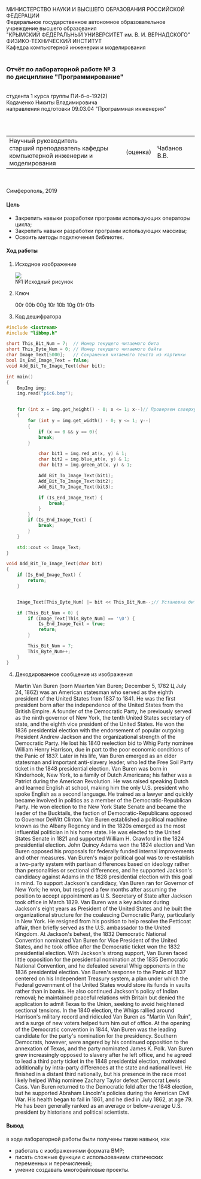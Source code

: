 МИНИСТЕРСТВО НАУКИ  И ВЫСШЕГО ОБРАЗОВАНИЯ РОССИЙСКОЙ ФЕДЕРАЦИИ  
Федеральное государственное автономное образовательное учреждение высшего образования  
"КРЫМСКИЙ ФЕДЕРАЛЬНЫЙ УНИВЕРСИТЕТ им. В. И. ВЕРНАДСКОГО"  
ФИЗИКО-ТЕХНИЧЕСКИЙ ИНСТИТУТ  
Кафедра компьютерной инженерии и моделирования
<br/><br/>
### Отчёт по лабораторной работе № 3<br/> по дисциплине "Программирование"
<br/>
​
студента 1 курса группы ПИ-б-о-192(2)  
<br/>Кодаченко Никиты Владимировича
<br/>направления подготовки 09.03.04 "Программная инженерия"

<br/><br/>
<table>
<tr><td>Научный руководитель<br/> старший преподаватель кафедры<br/> компьютерной инженерии и моделирования</td>
<td>(оценка)</td>
<td>Чабанов В.В.</td>
</tr>
</table>
<br/><br/>
​
Симферополь, 2019

#### Цель

* Закрепить навыки разработки программ использующих операторы цикла;
* Закрепить навыки разработки программ использующих массивы;
* Освоить методы подключения библиотек.

#### Ход работы

1. Исходное изображение

    ![](img/pic6.bmp)
<br/>№1 Исходный рисунок
2. Ключ

    00r 00b 00g 10r 10b 10g 01r 01b
3. Код дешифратора

```cpp
#include <iostream>
#include "libbmp.h"

short This_Bit_Num = 7;  // Номер текущего читаемого бита
short This_Byte_Num = 0; // Номер текущего читаемого байта
char Image_Text[5000];   // Сохранения читаемого текста из картинки  
bool Is_End_Image_Text = false;
void Add_Bit_To_Image_Text(char bit);

int main()
{
    BmpImg img;
    img.read("pic6.bmp");


    for (int x = img.get_height() - 0; x <= 1; x--)// Проверяем cвверху вниз и слево направо
    {
        for (int y = img.get_width() - 0; y <= 1; y--)
        {
            if (x == 0 && y == 0){
            break;
        }

            char bit1 = img.red_at(x, y) & 1;
            char bit2 = img.blue_at(x, y) & 1;
            char bit3 = img.green_at(x, y) & 1;

            Add_Bit_To_Image_Text(bit1);
            Add_Bit_To_Image_Text(bit2);
            Add_Bit_To_Image_Text(bit3);

            if (Is_End_Image_Text) {
                break;
            }
        }
        if (Is_End_Image_Text) {
            break;
        }
    }

    std::cout << Image_Text;
}

void Add_Bit_To_Image_Text(char bit)
{
    if (Is_End_Image_Text) {
        return;
    }


    Image_Text[This_Byte_Num] |= bit << This_Bit_Num--;// Установка бита в нужную позицию при помощи сдвига

    if (This_Bit_Num < 0) {
        if (Image_Text[This_Byte_Num] == '\0') {
            Is_End_Image_Text = true;
            return;
        }

        This_Bit_Num = 7;
        This_Byte_Num++;
    }
}
```
4. Декодированное сообщение из изображения

	Martin Van Buren (born Maarten Van Buren; December 5, 1782 Ц July 24, 1862) was an American statesman who served as the eighth president of the United States from 1837 to 1841. He was the first president born after the independence of the United States from the British Empire. A founder of the Democratic Party, he previously served as the ninth governor of New York, the tenth United States secretary of state, and the eighth vice president of the United States. He won the 1836 presidential election with the endorsement of popular outgoing President Andrew Jackson and the organizational strength of the Democratic Party. He lost his 1840 reelection bid to Whig Party nominee William Henry Harrison, due in part to the poor economic conditions of the Panic of 1837. Later in his life, Van Buren emerged as an elder statesman and important anti-slavery leader, who led the Free Soil Party ticket in the 1848 presidential election.
	Van Buren was born in Kinderhook, New York, to a family of Dutch Americans; his father was a Patriot during the American Revolution. He was raised speaking Dutch and learned English at school, making him the only U.S. president who spoke English as a second language. He trained as a lawyer and quickly became involved in politics as a member of the Democratic-Republican Party. He won election to the New York State Senate and became the leader of the Bucktails, the faction of Democratic-Republicans opposed to Governor DeWitt Clinton. Van Buren established a political machine known as the Albany Regency and in the 1820s emerged as the most influential politician in his home state. He was elected to the United States Senate in 1821 and supported William H. Crawford in the 1824 presidential election. John Quincy Adams won the 1824 election and Van Buren opposed his proposals for federally funded internal improvements and other measures. Van Buren's major political goal was to re-establish a two-party system with partisan differences based on ideology rather than personalities or sectional differences, and he supported Jackson's candidacy against Adams in the 1828 presidential election with this goal in mind. To support Jackson's candidacy, Van Buren ran for Governor of New York; he won, but resigned a few months after assuming the position to accept appointment as U.S. Secretary of State after Jackson took office in March 1829.
	Van Buren was a key advisor during Jackson's eight years as President of the United States and he built the organizational structure for the coalescing Democratic Party, particularly in New York. He resigned from his position to help resolve the Petticoat affair, then briefly served as the U.S. ambassador to the United Kingdom. At Jackson's behest, the 1832 Democratic National Convention nominated Van Buren for Vice President of the United States, and he took office after the Democratic ticket won the 1832 presidential election. With Jackson's strong support, Van Buren faced little opposition for the presidential nomination at the 1835 Democratic National Convention, and he defeated several Whig opponents in the 1836 presidential election. Van Buren's response to the Panic of 1837 centered on his Independent Treasury system, a plan under which the Federal government of the United States would store its funds in vaults rather than in banks. He also continued Jackson's policy of Indian removal; he maintained peaceful relations with Britain but denied the application to admit Texas to the Union, seeking to avoid heightened sectional tensions. In the 1840 election, the Whigs rallied around Harrison's military record and ridiculed Van Buren as "Martin Van Ruin", and a surge of new voters helped turn him out of office.
	At the opening of the Democratic convention in 1844, Van Buren was the leading candidate for the party's nomination for the presidency. Southern Democrats, however, were angered by his continued opposition to the annexation of Texas, and the party nominated James K. Polk. Van Buren grew increasingly opposed to slavery after he left office, and he agreed to lead a third party ticket in the 1848 presidential election, motivated additionally by intra-party differences at the state and national level. He finished in a distant third nationally, but his presence in the race most likely helped Whig nominee Zachary Taylor defeat Democrat Lewis Cass. Van Buren returned to the Democratic fold after the 1848 election, but he supported Abraham Lincoln's policies during the American Civil War. His health began to fail in 1861, and he died in July 1862, at age 79. He has been generally ranked as an average or below-average U.S. president by historians and political scientists.


#### Вывод

в ходе лабораторной работы были получены такие навыки, как
* работать с изображениями формата BMP;
* писать сложные функции с использованием статических переменных и перечислений;
* умение создавать многофайловые проекты.
